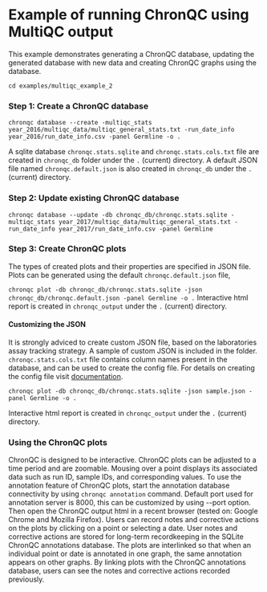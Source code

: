 # Example of running ChronQC using MultiQC output

This example demonstrates generating a ChronQC database, updating the generated database with new data and creating ChronQC graphs using the database. 

`cd examples/multiqc_example_2`

### Step 1: Create a ChronQC database
`chronqc database --create -multiqc_stats year_2016/multiqc_data/multiqc_general_stats.txt -run_date_info year_2016/run_date_info.csv -panel Germline -o .`

A sqlite database `chronqc.stats.sqlite` and `chronqc.stats.cols.txt` file are created in `chronqc_db` folder under the `.` (current) directory.
A default JSON file named ``chronqc.default.json`` is also created in `chronqc_db` under the `.` (current) directory.

### Step 2: Update existing ChronQC database 
`chronqc database --update -db chronqc_db/chronqc.stats.sqlite -multiqc_stats year_2017/multiqc_data/multiqc_general_stats.txt -run_date_info year_2017/run_date_info.csv -panel Germline`

### Step 3: Create ChronQC plots
The types of created plots and their properties are specified in JSON file.
Plots can be generated using the default ``chronqc.default.json`` file,

`chronqc plot -db chronqc_db/chronqc.stats.sqlite -json chronqc_db/chronqc.default.json -panel Germline -o .`
Interactive html report is created in `chronqc_output` under the `.` (current) directory.

#### Customizing the JSON

It is strongly adviced to create custom JSON file, based on the laboratories assay tracking strategy. A sample of custom JSON is included in the folder. `chronqc.stats.cols.txt` file contains column names present in the database, and can be used to create the config file. For details on creating the config file visit [documentation](https://chronqc.readthedocs.io/en/latest/plots/plot_options.html).

`chronqc plot -db chronqc_db/chronqc.stats.sqlite -json sample.json -panel Germline -o .`

Interactive html report is created in `chronqc_output` under the `.` (current) directory.

### Using the ChronQC plots

ChronQC is designed to be interactive. ChronQC plots can be adjusted to a time period and are zoomable. Mousing over a point displays its associated data such as run ID, sample IDs, and corresponding values. 
To use the annotation feature of ChronQC plots, start the annotation database connectivity by using `chronqc annotation` command. Default port used for annotation server is 8000, this can be customized by using --port option.  
Then open the ChronQC output html in a recent browser (tested on: Google Chrome and Mozilla Firefox).
Users can record notes and corrective actions on the plots by clicking on a point or selecting a date. User notes and corrective actions are stored for long-term recordkeeping in the SQLite ChronQC annotations database. The plots are interlinked so that when an individual point or date is annotated in one graph, the same annotation appears on other graphs. By linking plots with the ChronQC annotations database, users can see the notes and corrective actions recorded previously.